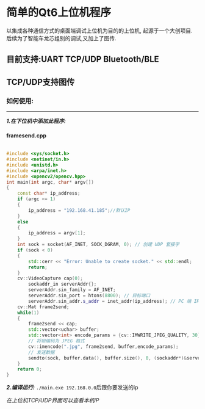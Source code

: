 # 简单的Qt6上位机程序
以集成各种通信方式的桌面端调试上位机为目的的上位机, 起源于一个大创项目.
后续为了智能车龙芯组别的调试,又加上了图传.

## 目前支持:UART TCP/UDP Bluetooth/BLE

TCP/UDP支持图传
-------------
### 如何使用:

----

***1.在下位机中添加此程序:*** 

#### framesend.cpp

```cpp

#include <sys/socket.h>
#include <netinet/in.h>
#include <unistd.h>
#include <arpa/inet.h>
#include <opencv2/opencv.hpp>
int main(int argc, char* argv[])
{
    const char* ip_address;
    if (argc <= 1)
    {
        ip_address = "192.168.41.185";//默认IP
    }
    else
    {
        ip_address = argv[1];
    }
    int sock = socket(AF_INET, SOCK_DGRAM, 0); // 创建 UDP 套接字
    if (sock < 0) 
    {
        std::cerr << "Error: Unable to create socket." << std::endl;
        return;
    }
	cv::VideoCapture cap(0);
    	sockaddr_in serverAddr{};
    	serverAddr.sin_family = AF_INET;
    	serverAddr.sin_port = htons(8800); // 目标端口
    	serverAddr.sin_addr.s_addr = inet_addr(ip_address); // PC 端 IP
	cv::Mat frame2send;
	while(1)
	{
		frame2send << cap;
		std::vector<uchar> buffer;
		std::vector<int> encode_params = {cv::IMWRITE_JPEG_QUALITY, 30};
		// 将帧编码为 JPEG 格式
		cv::imencode(".jpg", frame2send, buffer,encode_params);
		// 发送数据
		sendto(sock, buffer.data(), buffer.size(), 0, (sockaddr*)&serverAddr, sizeof(serverAddr));
	}
	return 0;
}
```
***2.编译运行:***
`./main.exe 192.168.0.0`后跟你要发送的ip

*在上位机TCP/UDP界面可以查看本机IP*


